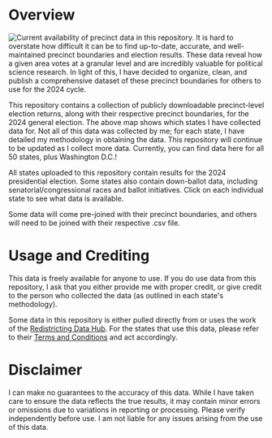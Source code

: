 # Overview
![Current availability of precinct data in this repository.](/2024complete.png)
It is hard to overstate how difficult it can be to find up-to-date, accurate, and well-maintained precinct boundaries and election results. These data reveal how a given area votes at a granular level and are incredibly valuable for political science research. In light of this, I have decided to organize, clean, and publish a comprehensive dataset of these precinct boundaries for others to use for the 2024 cycle.

This repository contains a collection of publicly downloadable precinct-level election returns, along with their respective precinct boundaries, for the 2024 general election. The above map shows which states I have collected data for. Not all of this data was collected by me; for each state, I have detailed my methodology in obtaining the data. This repository will continue to be updated as I collect more data. Currently, you can find data here for all 50 states, plus Washington D.C.!

All states uploaded to this repository contain results for the 2024 presidential election. Some states also contain down-ballot data, including senatorial/congressional races and ballot initiatives. Click on each individual state to see what data is available.

Some data will come pre-joined with their precinct boundaries, and others will need to be joined with their respective .csv file.

# Usage and Crediting
This data is freely available for anyone to use. If you do use data from this repository, I ask that you either provide me with proper credit, or give credit to the person who collected the data (as outlined in each state's methodology).

Some data in this repository is either pulled directly from or uses the work of the [Redistricting Data Hub](https://redistrictingdatahub.org/). For the states that use this data, please refer to their [Terms and Conditions](https://redistrictingdatahub.org/terms-and-conditions/) and act accordingly. 


# Disclaimer
I can make no guarantees to the accuracy of this data. While I have taken care to ensure the data reflects the true results, it may contain minor errors or omissions due to variations in reporting or processing. Please verify independently before use. I am not liable for any issues arising from the use of this data.
